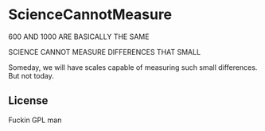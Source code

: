 # ScienceCannotMeasure

600 AND 1000 ARE BASICALLY THE SAME

SCIENCE CANNOT MEASURE DIFFERENCES THAT SMALL

Someday, we will have scales capable of measuring such small differences. But
not today.

## License

Fuckin GPL man
